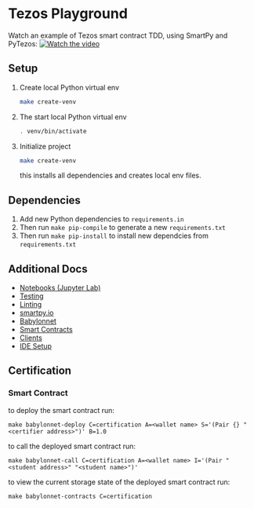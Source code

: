 Tezos Playground
===

Watch an example of Tezos smart contract TDD, using SmartPy and PyTezos:
[![Watch the video](https://i9.ytimg.com/vi/fvd1HhkGfHY/mq2.jpg?sqp=CN3xs-8F&rs=AOn4CLBPvM-4KrzzyRDeW7TP9sQXQrgonQ)](https://youtu.be/fvd1HhkGfHY)

Setup
---

1. Create local Python virtual env
   ```bash
   make create-venv
   ```

2. The start local Python virtual env
   ```bash
   . venv/bin/activate
   ```

3. Initialize project
   ```bash
   make create-venv
   ```
   this installs all dependencies and creates local env files.

Dependencies
---

 1. Add new Python dependencies to ``requirements.in``
 2. Then run ``make pip-compile`` to generate a new ``requirements.txt``
 3. Then run ``make pip-install`` to install new dependcies from ``requirements.txt``

Additional Docs
---

 - [Notebooks (Jupyter Lab)](docs/jupyter.md)
 - [Testing](docs/testing.md)
 - [Linting](docs/linting.md)
 - [smartpy.io](docs/smartpyio.md)
 - [Babylonnet](docs/babylonnet.md)
 - [Smart Contracts](docs/smart-contracts.md)
 - [Clients](docs/clients.md)
 - [IDE Setup](docs/ide-intellij-python.md)


Certification
---

### Smart Contract

to deploy the smart contract run:
```
make babylonnet-deploy C=certification A=<wallet name> S='(Pair {} "<certifier address>")' B=1.0
```

to call the deployed smart contract run:
```
make babylonnet-call C=certification A=<wallet name> I='(Pair "<student address>" "<student name>")'
```

to view the current storage state of the deployed smart contract run:
```
make babylonnet-contracts C=certification
```
